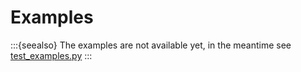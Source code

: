 # Examples

:::{seealso}
The examples are not available yet, in the meantime see
[test_examples.py](https://github.com/jonasehrlich/plantuml-sequence/blob/main/test/test_examples.py)
:::

